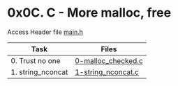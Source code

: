 # 0x0C. C - More malloc, free

Access Header file [main.h](./main.h)

|Task|Files|
|----|-----|
|0. Trust no one|[0-malloc_checked.c](./0-malloc_checked.c)|
|1. string_nconcat|[1-string_nconcat.c](./1-string_nconcat.c)|

